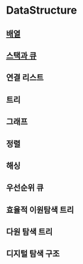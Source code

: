 # DataStructure

## [배열](https://github.com/ChangXXX/DataStructure/tree/main/%EB%B0%B0%EC%97%B4)

## [스택과 큐](https://github.com/ChangXXX/DataStructure/tree/main/%EC%8A%A4%ED%83%9D%EA%B3%BC%ED%81%90)

## 연결 리스트

## 트리

## 그래프

## 정렬

## 해싱

## 우선순위 큐

## 효율적 이원탐색 트리

## 다원 탐색 트리

## 디지털 탐색 구조
